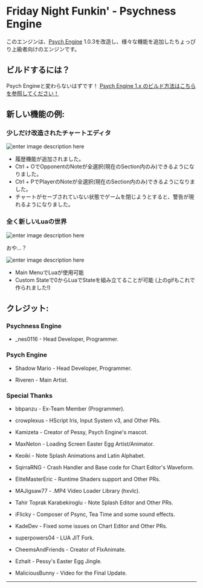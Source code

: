 # Friday Night Funkin' - Psychness Engine
このエンジンは、[Psych Engine](https://github.com/ShadowMario/FNF-PsychEngine) 1.0.3を改造し、様々な機能を追加したちょっぴり上級者向けのエンジンです。

## ビルドするには？
Psych Engineと変わらないはずです！
[Psych Engine 1.x のビルド方法はこちらを参照してください！](https://github.com/ShadowMario/FNF-PsychEngine/blob/main/docs/BUILDING.md)

## 新しい機能の例:

### 少しだけ改造されたチャートエディタ
![enter image description here](https://private-user-images.githubusercontent.com/127845723/425750416-6738531d-ae7f-44b6-ade1-101f90b47c76.png?jwt=eyJhbGciOiJIUzI1NiIsInR5cCI6IkpXVCJ9.eyJpc3MiOiJnaXRodWIuY29tIiwiYXVkIjoicmF3LmdpdGh1YnVzZXJjb250ZW50LmNvbSIsImtleSI6ImtleTUiLCJleHAiOjE3NDI2NTI5MTYsIm5iZiI6MTc0MjY1MjYxNiwicGF0aCI6Ii8xMjc4NDU3MjMvNDI1NzUwNDE2LTY3Mzg1MzFkLWFlN2YtNDRiNi1hZGUxLTEwMWY5MGI0N2M3Ni5wbmc_WC1BbXotQWxnb3JpdGhtPUFXUzQtSE1BQy1TSEEyNTYmWC1BbXotQ3JlZGVudGlhbD1BS0lBVkNPRFlMU0E1M1BRSzRaQSUyRjIwMjUwMzIyJTJGdXMtZWFzdC0xJTJGczMlMkZhd3M0X3JlcXVlc3QmWC1BbXotRGF0ZT0yMDI1MDMyMlQxNDEwMTZaJlgtQW16LUV4cGlyZXM9MzAwJlgtQW16LVNpZ25hdHVyZT1jZDVhNGE0N2Y4NWYxOWUwOGQyZmM5NTFkODJlYTQ1YjQyNWQ3OWJlZjZiNWNkNjY2M2M4YTQ5YzdmODEwMWZhJlgtQW16LVNpZ25lZEhlYWRlcnM9aG9zdCJ9.de4AU7zw70aoR25IbeaD1V2hPvqOuNed2um8Gr0jbds)
- 履歴機能が追加されました。
- Ctrl + OでOpponentのNoteが全選択(現在のSection内のみ)できるようになりました。
- Ctrl + PでPlayerのNoteが全選択(現在のSection内のみ)できるようになりました。
- チャートがセーブされていない状態でゲームを閉じようとすると、警告が現れるようになりました。

### 全く新しいLuaの世界
![enter image description here](https://private-user-images.githubusercontent.com/127845723/425751285-42b84c1a-22cf-4b3a-9c65-76975b2b7328.png?jwt=eyJhbGciOiJIUzI1NiIsInR5cCI6IkpXVCJ9.eyJpc3MiOiJnaXRodWIuY29tIiwiYXVkIjoicmF3LmdpdGh1YnVzZXJjb250ZW50LmNvbSIsImtleSI6ImtleTUiLCJleHAiOjE3NDI2NTIyMzcsIm5iZiI6MTc0MjY1MTkzNywicGF0aCI6Ii8xMjc4NDU3MjMvNDI1NzUxMjg1LTQyYjg0YzFhLTIyY2YtNGIzYS05YzY1LTc2OTc1YjJiNzMyOC5wbmc_WC1BbXotQWxnb3JpdGhtPUFXUzQtSE1BQy1TSEEyNTYmWC1BbXotQ3JlZGVudGlhbD1BS0lBVkNPRFlMU0E1M1BRSzRaQSUyRjIwMjUwMzIyJTJGdXMtZWFzdC0xJTJGczMlMkZhd3M0X3JlcXVlc3QmWC1BbXotRGF0ZT0yMDI1MDMyMlQxMzU4NTdaJlgtQW16LUV4cGlyZXM9MzAwJlgtQW16LVNpZ25hdHVyZT01ZjFkMmJmM2ZmOTg3NjBmY2YwMDMxZWIxMjkxNTRiZDFlNTI1NjViZGUwZjJlMTMzNTFiM2RjNTQ3ZDY2OGQzJlgtQW16LVNpZ25lZEhlYWRlcnM9aG9zdCJ9.WiXmPVHHgUysjuaQaakthH4f0fpFmGB79cDBKPnp52A)

おや...？

![enter image description here](https://private-user-images.githubusercontent.com/127845723/425750888-becbd66a-8292-4af8-8dd8-7a1cd93c636b.gif?jwt=eyJhbGciOiJIUzI1NiIsInR5cCI6IkpXVCJ9.eyJpc3MiOiJnaXRodWIuY29tIiwiYXVkIjoicmF3LmdpdGh1YnVzZXJjb250ZW50LmNvbSIsImtleSI6ImtleTUiLCJleHAiOjE3NDI2NTE4NzMsIm5iZiI6MTc0MjY1MTU3MywicGF0aCI6Ii8xMjc4NDU3MjMvNDI1NzUwODg4LWJlY2JkNjZhLTgyOTItNGFmOC04ZGQ4LTdhMWNkOTNjNjM2Yi5naWY_WC1BbXotQWxnb3JpdGhtPUFXUzQtSE1BQy1TSEEyNTYmWC1BbXotQ3JlZGVudGlhbD1BS0lBVkNPRFlMU0E1M1BRSzRaQSUyRjIwMjUwMzIyJTJGdXMtZWFzdC0xJTJGczMlMkZhd3M0X3JlcXVlc3QmWC1BbXotRGF0ZT0yMDI1MDMyMlQxMzUyNTNaJlgtQW16LUV4cGlyZXM9MzAwJlgtQW16LVNpZ25hdHVyZT0zODhiODUyNDVjMjZmMTFiMjFiODY0ZWIzNGI4NTJiY2Q0YjkwZmE4MGQxMTk3ZTc3OGM3OTY2ZWYzMDA1OWZkJlgtQW16LVNpZ25lZEhlYWRlcnM9aG9zdCJ9.5Vgk4DE_DIbIVObqFCo8iDxL4zku8zRjrZ0LdEhT9FY)

- Main MenuでLuaが使用可能
- Custom Stateで0からLuaでStateを組み立てることが可能 (上のgifもこれで作られました!)

## クレジット:

### Psychness Engine

- _nes0116 - Head Developer, Programmer.

### Psych Engine

* Shadow Mario - Head Developer, Programmer.

* Riveren - Main Artist.

### Special Thanks

* bbpanzu - Ex-Team Member (Programmer).

* crowplexus - HScript Iris, Input System v3, and Other PRs.

* Kamizeta - Creator of Pessy, Psych Engine's mascot.

* MaxNeton - Loading Screen Easter Egg Artist/Animator.

* Keoiki - Note Splash Animations and Latin Alphabet.

* SqirraRNG - Crash Handler and Base code for Chart Editor's Waveform.

* EliteMasterEric - Runtime Shaders support and Other PRs.

* MAJigsaw77 - .MP4 Video Loader Library (hxvlc).

* Tahir Toprak Karabekiroglu - Note Splash Editor and Other PRs.

* iFlicky - Composer of Psync, Tea Time and some sound effects.

* KadeDev - Fixed some issues on Chart Editor and Other PRs.

* superpowers04 - LUA JIT Fork.

* CheemsAndFriends - Creator of FlxAnimate.

* Ezhalt - Pessy's Easter Egg Jingle.

* MaliciousBunny - Video for the Final Update.

_____________________________________